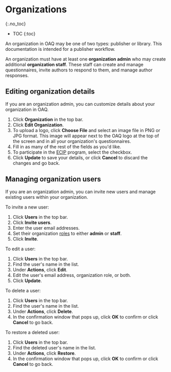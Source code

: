 # Organizations
{:.no_toc}

- TOC
{:toc}

An organization in OAQ may be one of two types: publisher or library. This documentation is intended for a publisher workflow.

An organization must have at least one **organization admin** who may create additional **organization staff**. These staff can create and manage questionnaires, invite authors to respond to them, and manage author responses.

## Editing organization details

If you are an organization admin, you can customize details about your organization in OAQ.

1. Click **Organization** in the top bar.
2. Click **Edit Organization**.
3. To upload a logo, click **Choose File** and select an image file in PNG or JPG format. This image will appear next to the OAQ logo at the top of the screen and in all your organization's questionnaires.
4. Fill in as many of the rest of the fields as you'd like.
5. To participate in the [ECIP](https://www.loc.gov/publish/cip/about/) program, select the checkbox.
6. Click **Update** to save your details, or click **Cancel** to discard the changes and go back.

## Managing organization users

If you are an organization admin, you can invite new users and manage existing users within your organization.

To invite a new user:

  1. Click **Users** in the top bar.
  2. Click **Invite users**.
  3. Enter the user email addresses.
  4. Set their organization [roles](account_management#types-of-account-roles) to either **admin** or **staff**.
  5. Click **Invite**.

To edit a user:

  1. Click **Users** in the top bar.
  2. Find the user's name in the list.
  3. Under **Actions**, click **Edit**.
  4. Edit the user's email address, organization role, or both.
  5. Click **Update**.

To delete a user:

  1. Click **Users** in the top bar.
  2. Find the user's name in the list.
  3. Under **Actions**, click **Delete**.
  4. In the confirmation window that pops up, click **OK** to confirm or click **Cancel** to go back.

To restore a deleted user:

  1. Click **Users** in the top bar.
  2. Find the deleted user's name in the list.
  3. Under **Actions**, click **Restore**.
  4. In the confirmation window that pops up, click **OK** to confirm or click **Cancel** to go back.

